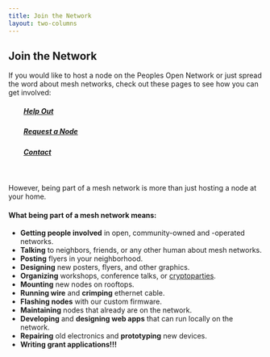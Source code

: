 ```yaml
---
title: Join the Network
layout: two-columns
---
```


## Join the Network

If you would like to host a node on the Peoples Open Network or just spread the word about mesh networks, check out these pages to see how you can get involved:

<h5 style="padding-left: 30px;"><a href="/join/help-out">Help Out</a></h5>
<h5 style="padding-left: 30px;"><a href="/join/request-a-node">Request a Node</a></h5>
<h5 style="padding-left: 30px;"><a href="/join/contact">Contact</a></h5>
</br>

However, being part of a mesh network is more than just hosting a node at your home.

<h4>What being part of a mesh network means:</h4>
    <ul>
    <li><strong>Getting people involved</strong> in open, community-owned and -operated networks.</li>
    <li><strong>Talking</strong> to neighbors, friends, or any other human about mesh networks.</li>
    <li><strong>Posting</strong> flyers in your neighborhood.</li>
    <li><strong>Designing</strong> new posters, flyers, and other graphics.</li>
    <li><strong>Organizing</strong> workshops, conference talks, or <a href="https://cryptoparty.in/">cryptoparties</a>.</li>
    <li><strong>Mounting</strong> new nodes on rooftops.</li> 
    <li><strong>Running wire</strong> and <strong>crimping</strong> ethernet cable.</li>
    <li><strong>Flashing nodes</strong> with our custom firmware.</li>
    <li><strong>Maintaining</strong> nodes that already are on the network.</li>
    <li><strong>Developing</strong> and <strong>designing web apps</strong> that can run locally on the network.</li>
    <li><strong>Repairing</strong> old electronics and <strong>prototyping</strong> new devices.</li>
    <li><strong>Writing grant applications!!!</strong></li>
    </ul>
